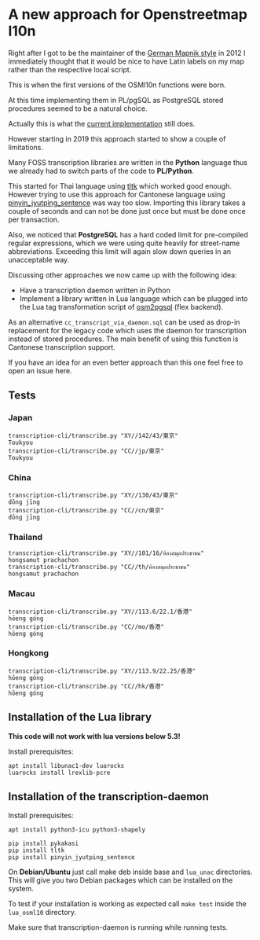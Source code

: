 # A new approach for Openstreetmap l10n

Right after I got to be the maintainer of the [German Mapnik style](https://github.com/giggls/openstreetmap-carto-de)
in 2012 I immediately thought that it would be nice to have Latin labels on
my map rather than the respective local script.

This is when the first versions of the OSMl10n functions were born.

At this time implementing them in PL/pgSQL as PostgreSQL stored procedures
seemed to be a natural choice.

Actually this is what the [current implementation](https://github.com/giggls/mapnik-german-l10n)
still does.

However starting in 2019 this approach started to show a couple of
limitations.

Many FOSS transcription libraries are written in the **Python** language thus we
already had to switch parts of the code to **PL/Python**.

This started for Thai language using [tltk](https://pypi.org/project/tltk/)
which worked good enough. However trying to use this approach for Cantonese language using
[pinyin_jyutping_sentence](https://pypi.org/project/pinyin_jyutping_sentence/)
was way too slow. Importing this library takes a couple of seconds and can
not be done just once but must be done once per transaction.

Also, we noticed that **PostgreSQL** has a hard coded limit for pre-compiled
regular expressions, which we were using quite heavily for street-name
abbreviations. Exceeding this limit will again slow down queries in an
unacceptable way.

Discussing other approaches we now came up with the following idea:

* Have a transcription daemon written in Python
* Implement a library written in Lua language which can be plugged into the
  Lua tag transformation script of [osm2pgsql](https://github.com/openstreetmap/osm2pgsql)
  (flex backend).

As an alternative ``cc_transcript_via_daemon.sql`` can be used as drop-in
replacement for the legacy code which uses the daemon for transcription
instead of stored procedures.  The main benefit of using this function is
Cantonese transcription support.

If you have an idea for an even better approach than this one feel free to
open an issue here.

## Tests

### Japan
```
transcription-cli/transcribe.py "XY//142/43/東京"
Toukyou
transcription-cli/transcribe.py "CC//jp/東京"
Toukyou
```

### China
```
transcription-cli/transcribe.py "XY//130/43/東京"
dōng jīng
transcription-cli/transcribe.py "CC//cn/東京"
dōng jīng
```

### Thailand
```
transcription-cli/transcribe.py "XY//101/16/ห้องสมุดประชาชน"
hongsamut prachachon
transcription-cli/transcribe.py "CC//th/ห้องสมุดประชาชน"
hongsamut prachachon
```

### Macau
```
transcription-cli/transcribe.py "XY//113.6/22.1/香港"
hōeng góng
transcription-cli/transcribe.py "CC//mo/香港"
hōeng góng
```

### Hongkong
```
transcription-cli/transcribe.py "XY//113.9/22.25/香港"
hōeng góng
transcription-cli/transcribe.py "CC//hk/香港"
hōeng góng
```

## Installation of the Lua library

**This code will not work with lua versions below 5.3!**

Install prerequisites:

```
apt install libunac1-dev luarocks
luarocks install lrexlib-pcre
```

## Installation of the transcription-daemon

Install prerequisites:

```
apt install python3-icu python3-shapely

pip install pykakasi
pip install tltk
pip install pinyin_jyutping_sentence
```

On **Debian/Ubuntu** just call make deb inside base and ``lua_unac``
directories. This will give you two Debian packages which can be installed
on the system.

To test if your installation is working as expected call ``make
test`` inside the ``lua_osml10`` directory.

Make sure that transcription-daemon is running while running tests.
